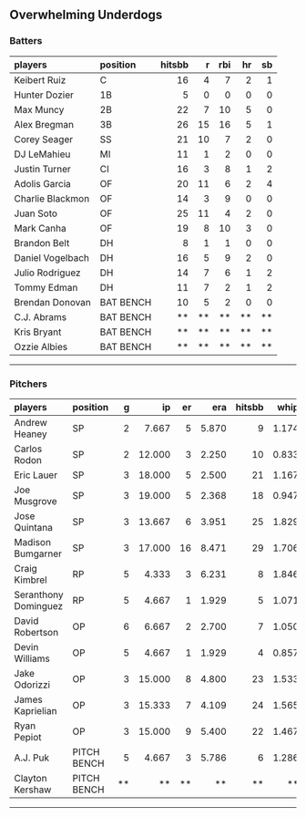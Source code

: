 ## Overwhelming Underdogs

### Batters

 
|players          |position  | hitsbb|  r| rbi| hr| sb| 
|:----------------|:---------|------:|--:|---:|--:|--:| 
|Keibert Ruiz     |C         |     16|  4|   7|  2|  1| 
|Hunter Dozier    |1B        |      5|  0|   0|  0|  0| 
|Max Muncy        |2B        |     22|  7|  10|  5|  0| 
|Alex Bregman     |3B        |     26| 15|  16|  5|  1| 
|Corey Seager     |SS        |     21| 10|   7|  2|  0| 
|DJ LeMahieu      |MI        |     11|  1|   2|  0|  0| 
|Justin Turner    |CI        |     16|  3|   8|  1|  2| 
|Adolis Garcia    |OF        |     20| 11|   6|  2|  4| 
|Charlie Blackmon |OF        |     14|  3|   9|  0|  0| 
|Juan Soto        |OF        |     25| 11|   4|  2|  0| 
|Mark Canha       |OF        |     19|  8|  10|  3|  0| 
|Brandon Belt     |DH        |      8|  1|   1|  0|  0| 
|Daniel Vogelbach |DH        |     16|  5|   9|  2|  0| 
|Julio Rodriguez  |DH        |     14|  7|   6|  1|  2| 
|Tommy Edman      |DH        |     11|  7|   2|  1|  2| 
|Brendan Donovan  |BAT BENCH |     10|  5|   2|  0|  0| 
|C.J. Abrams      |BAT BENCH |     **| **|  **| **| **| 
|Kris Bryant      |BAT BENCH |     **| **|  **| **| **| 
|Ozzie Albies     |BAT BENCH |     **| **|  **| **| **| 

* * *

### Pitchers

 
|players              |position    |  g|     ip| er|   era| hitsbb|  whip| so|  w| sv| 
|:--------------------|:-----------|--:|------:|--:|-----:|------:|-----:|--:|--:|--:| 
|Andrew Heaney        |SP          |  2|  7.667|  5| 5.870|      9| 1.174| 15|  0|  0| 
|Carlos Rodon         |SP          |  2| 12.000|  3| 2.250|     10| 0.833| 18|  1|  0| 
|Eric Lauer           |SP          |  3| 18.000|  5| 2.500|     21| 1.167| 14|  1|  0| 
|Joe Musgrove         |SP          |  3| 19.000|  5| 2.368|     18| 0.947| 16|  0|  0| 
|Jose Quintana        |SP          |  3| 13.667|  6| 3.951|     25| 1.829|  9|  1|  0| 
|Madison Bumgarner    |SP          |  3| 17.000| 16| 8.471|     29| 1.706| 17|  0|  0| 
|Craig Kimbrel        |RP          |  5|  4.333|  3| 6.231|      8| 1.846|  2|  0|  1| 
|Seranthony Dominguez |RP          |  5|  4.667|  1| 1.929|      5| 1.071|  6|  1|  3| 
|David Robertson      |OP          |  6|  6.667|  2| 2.700|      7| 1.050|  8|  0|  2| 
|Devin Williams       |OP          |  5|  4.667|  1| 1.929|      4| 0.857|  6|  2|  1| 
|Jake Odorizzi        |OP          |  3| 15.000|  8| 4.800|     23| 1.533| 11|  1|  0| 
|James Kaprielian     |OP          |  3| 15.333|  7| 4.109|     24| 1.565| 14|  0|  0| 
|Ryan Pepiot          |OP          |  3| 15.000|  9| 5.400|     22| 1.467| 17|  1|  0| 
|A.J. Puk             |PITCH BENCH |  5|  4.667|  3| 5.786|      6| 1.286|  8|  0|  0| 
|Clayton Kershaw      |PITCH BENCH | **|     **| **|    **|     **|    **| **| **| **| 


* * *


